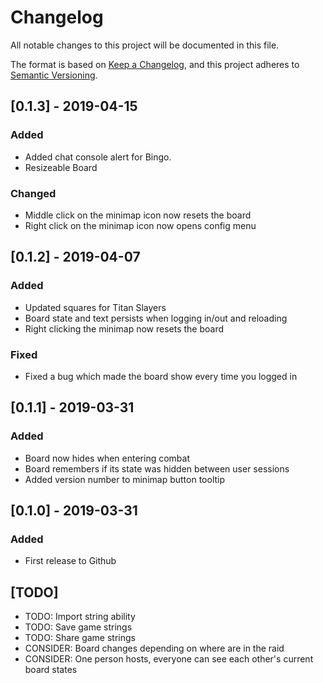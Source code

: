 # Changelog
All notable changes to this project will be documented in this file.

The format is based on [Keep a Changelog](https://keepachangelog.com/en/1.0.0/),
and this project adheres to [Semantic Versioning](https://semver.org/spec/v2.0.0.html).

## [0.1.3] - 2019-04-15
### Added
- Added chat console alert for Bingo.
- Resizeable Board

### Changed
- Middle click on the minimap icon now resets the board
- Right click on the minimap icon now opens config menu

## [0.1.2] - 2019-04-07
### Added
- Updated squares for Titan Slayers
- Board state and text persists when logging in/out and reloading
- Right clicking the minimap now resets the board

### Fixed
- Fixed a bug which made the board show every time you logged in

## [0.1.1] - 2019-03-31
### Added
- Board now hides when entering combat
- Board remembers if its state was hidden between user sessions
- Added version number to minimap button tooltip

## [0.1.0] - 2019-03-31
### Added
- First release to Github

## [TODO]
- TODO: Import string ability
- TODO: Save game strings
- TODO: Share game strings
- CONSIDER: Board changes depending on where are in the raid
- CONSIDER: One person hosts, everyone can see each other's current board states